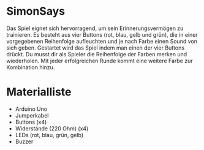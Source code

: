 # SimonSays
Das Spiel eignet sich hervorragend, um sein Erinnerungsvermögen zu trainieren.
Es besteht aus vier Buttons (rot, blau, gelb und grün), die in einer vorgegebenen Reihenfolge aufleuchten und je nach Farbe einen Sound von sich geben.
Gestartet wird das Spiel indem man einen der vier Buttons drückt.
Du musst dir als Spieler die Reihenfolge der Farben merken und wiederholen.
Mit jeder erfolgreichen Runde kommt eine weitere Farbe zur Kombination hinzu.

# Materialliste
* Arduino Uno
* Jumperkabel
* Buttons (x4) 
* Widerstände (220 Ohm) (x4) 
* LEDs (rot, blau, grün, gelb) 
* Buzzer

